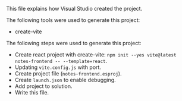 This file explains how Visual Studio created the project.

The following tools were used to generate this project:
- create-vite

The following steps were used to generate this project:
- Create react project with create-vite: `npm init --yes vite@latest notes-frontend -- --template=react`.
- Updating `vite.config.js` with port.
- Create project file (`notes-frontend.esproj`).
- Create `launch.json` to enable debugging.
- Add project to solution.
- Write this file.
